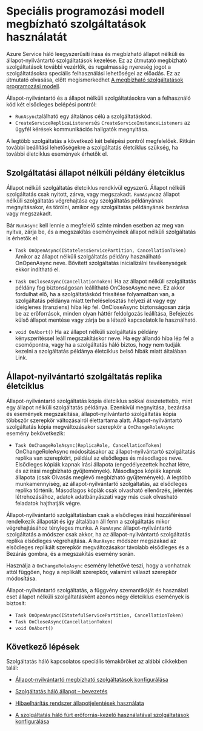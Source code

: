 <properties
   pageTitle="Speciális megbízható szolgáltatások használatát |} Microsoft Azure"
   description="Tudjon meg többet a szolgáltatás háló megbízható szolgáltatások, a szolgáltatások a rugalmasabb speciális használatát."
   services="Service-Fabric"
   documentationCenter=".net"
   authors="vturecek"
   manager="timlt"
   editor="masnider"/>

<tags
   ms.service="Service-Fabric"
   ms.devlang="dotnet"
   ms.topic="article"
   ms.tgt_pltfrm="NA"
   ms.workload="NA"
   ms.date="10/19/2016"
   ms.author="vturecek"/>

# <a name="advanced-usage-of-the-reliable-services-programming-model"></a>Speciális programozási modell megbízható szolgáltatások használatát
Azure Service háló leegyszerűsíti írása és megbízható állapot nélküli és állapot-nyilvántartó szolgáltatások kezelése. Ez az útmutató megbízható szolgáltatások további vezérlők, és rugalmasság nyereség jogot a szolgáltatásokra speciális felhasználási lehetőségei az előadás. Ez az útmutató olvasása, előtt megismerkedhet [A megbízható szolgáltatások programozási modell](service-fabric-reliable-services-introduction.md).

Állapot-nyilvántartó és a állapot nélküli szolgáltatásokra van a felhasználó kód két elsődleges belépési pontról:

 - `RunAsync`található egy általános célú a szolgáltatáskód.
 - `CreateServiceReplicaListeners`és `CreateServiceInstanceListeners` az ügyfél kérések kommunikációs hallgatók megnyitása.
 
A legtöbb szolgáltatás a következő két belépési pontról megfelelőek. Ritkán további beállítási lehetőségekre a szolgáltatás életciklus szükség, ha további életciklus események érhetők el.

## <a name="stateless-service-instance-lifecycle"></a>Szolgáltatási állapot nélküli példány életciklus

Állapot nélküli szolgáltatás életciklus rendkívül egyszerű. Állapot nélküli szolgáltatás csak nyitott, zárva, vagy megszakadt. `RunAsync`az állapot nélküli szolgáltatás végrehajtása egy szolgáltatás példányának megnyitásakor, és törölni, amikor egy szolgáltatás példányának bezárása vagy megszakadt. 

Bár `RunAsync` kell lennie a megfelelő szinte minden esetben az meg van nyitva, zárja be, és a megszakítás eseményeinek állapot nélküli szolgáltatás is érhetők el:

- `Task OnOpenAsync(IStatelessServicePartition, CancellationToken)`
  Amikor az állapot nélküli szolgáltatás példány használható OnOpenAsync neve. Bővített szolgáltatás inicializálni tevékenységek ekkor indítható el.

- `Task OnCloseAsync(CancellationToken)`
  Ha az állapot nélküli szolgáltatás példány fog biztonságosan leállítható OnCloseAsync neve. Ez akkor fordulhat elő, ha a szolgáltatáskód frissítése folyamatban van, a szolgáltatás példánya miatt terheléselosztás helyezi át vagy egy ideiglenes (tranziens) hiba lép fel. OnCloseAsync biztonságosan zárja be az erőforrások, minden olyan háttér feldolgozás leállítása, Befejezés külső állapot mentése vagy zárja be a létező kapcsolatok le használható.

- `void OnAbort()`
  Ha az állapot nélküli szolgáltatás példány kényszerítéssel leáll megszakításkor neve. Ha egy állandó hiba lép fel a csomópontra, vagy ha a szolgáltatás háló biztos, hogy nem tudják kezelni a szolgáltatás példánya életciklus belső hibák miatt általában Link.

## <a name="stateful-service-replica-lifecycle"></a>Állapot-nyilvántartó szolgáltatás replika életciklus

Állapot-nyilvántartó szolgáltatás kópia életciklus sokkal összetettebb, mint egy állapot nélküli szolgáltatás példánya. Ezenkívül megnyitása, bezárása és események megszakítása, állapot-nyilvántartó szolgáltatás kópia többször szerepkör változásairól élettartama alatt. Állapot-nyilvántartó szolgáltatás kópia megváltozásakor szerepkör a `OnChangeRoleAsync` esemény bekövetkezik:

- `Task OnChangeRoleAsync(ReplicaRole, CancellationToken)`
  OnChangeRoleAsync módosításakor az állapot-nyilvántartó szolgáltatás replika van szerepkört, például az elsődleges és másodlagos neve. Elsődleges kópiák kapnak írási állapota (engedélyezettek hozhat létre, és az írási megbízható gyűjtemények). Másodlagos kópiák kapnak állapota (csak Olvasás meglévő megbízható gyűjtemények). A legtöbb munkamennyiség, az állapot-nyilvántartó szolgáltatás, az elsődleges replika történik. Másodlagos kópiák csak olvasható ellenőrzés, jelentés létrehozásához, adatok adatbányászati vagy más csak olvasható feladatok hajthatják végre.

Állapot-nyilvántartó szolgáltatásban csak a elsődleges írási hozzáféréssel rendelkezik állapotát és így általában áll fenn a szolgáltatás mikor végrehajtásához tényleges munka. A `RunAsync` állapot-nyilvántartó szolgáltatás a módszer csak akkor, ha az állapot-nyilvántartó szolgáltatás replika elsődleges végrehajtása. A `RunAsync` módszer megszakad az elsődleges replikált szerepkör megváltozásakor távolabb elsődleges és a Bezárás gombra, és a megszakítás esemény során. 

Használja a `OnChangeRoleAsync` esemény lehetővé teszi, hogy a vonhatnak attól függően, hogy a replikált szerepkör, valamint választ szerepkör módosítása.

Állapot-nyilvántartó szolgáltatás, a függvény szemantikáját és használati eset állapot nélküli szolgáltatásként azonos négy életciklus események is biztosít:

- `Task OnOpenAsync(IStatefulServicePartition, CancellationToken)`
- `Task OnCloseAsync(CancellationToken)`
- `void OnAbort()`



## <a name="next-steps"></a>Következő lépések
Szolgáltatás háló kapcsolatos speciális témaköröket az alábbi cikkekben talál:

- [Állapot-nyilvántartó megbízható szolgáltatások konfigurálása](service-fabric-reliable-services-configuration.md)

- [Szolgáltatás háló állapot – bevezetés](service-fabric-health-introduction.md)

- [Hibaelhárítás rendszer állapotjelentések használata](service-fabric-understand-and-troubleshoot-with-system-health-reports.md)

- [A szolgáltatás háló fürt erőforrás-kezelő használatával szolgáltatások konfigurálása](service-fabric-cluster-resource-manager-configure-services.md)
